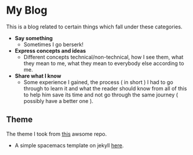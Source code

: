 # My Blog

This is a blog related to certain things which fall under these categories.

- **Say something**
  - Sometimes I go berserk!
- **Express concepts and ideas**
  - Different concepts technical/non-technical, how I see them, what they mean to me, what they mean to everybody else according to me.
- **Share what I know** 
  - Some experience I gained, the process ( in short ) I had to go through to learn it and what the reader should know from all of this to help him save its time and not go through the same journey ( possibly have a better one ).

## Theme

The theme I took from [this](https://github.com/victorvoid/space-jekyll-template) awsome repo.

 - A simple spacemacs template on jekyll [here](https://victorvoid.github.io/space-jekyll-template/).
